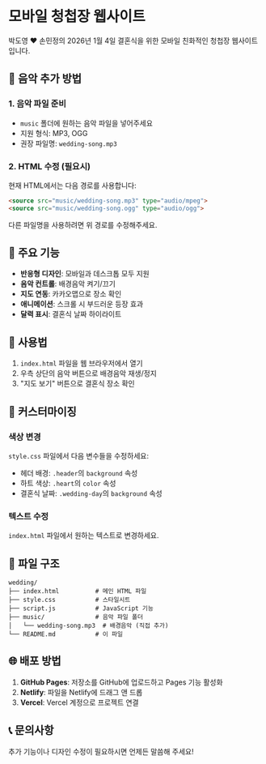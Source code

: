 # 모바일 청첩장 웹사이트

박도영 ♥ 손민정의 2026년 1월 4일 결혼식을 위한 모바일 친화적인 청첩장 웹사이트입니다.

## 🎵 음악 추가 방법

### 1. 음악 파일 준비
- `music` 폴더에 원하는 음악 파일을 넣어주세요
- 지원 형식: MP3, OGG
- 권장 파일명: `wedding-song.mp3`

### 2. HTML 수정 (필요시)
현재 HTML에서는 다음 경로를 사용합니다:
```html
<source src="music/wedding-song.mp3" type="audio/mpeg">
<source src="music/wedding-song.ogg" type="audio/ogg">
```

다른 파일명을 사용하려면 위 경로를 수정해주세요.

## 🎨 주요 기능

- **반응형 디자인**: 모바일과 데스크톱 모두 지원
- **음악 컨트롤**: 배경음악 켜기/끄기
- **지도 연동**: 카카오맵으로 장소 확인
- **애니메이션**: 스크롤 시 부드러운 등장 효과
- **달력 표시**: 결혼식 날짜 하이라이트

## 📱 사용법

1. `index.html` 파일을 웹 브라우저에서 열기
2. 우측 상단의 음악 버튼으로 배경음악 재생/정지
3. "지도 보기" 버튼으로 결혼식 장소 확인

## 🔧 커스터마이징

### 색상 변경
`style.css` 파일에서 다음 변수들을 수정하세요:
- 헤더 배경: `.header`의 `background` 속성
- 하트 색상: `.heart`의 `color` 속성
- 결혼식 날짜: `.wedding-day`의 `background` 속성

### 텍스트 수정
`index.html` 파일에서 원하는 텍스트로 변경하세요.

## 📁 파일 구조

```
wedding/
├── index.html          # 메인 HTML 파일
├── style.css           # 스타일시트
├── script.js           # JavaScript 기능
├── music/              # 음악 파일 폴더
│   └── wedding-song.mp3  # 배경음악 (직접 추가)
└── README.md           # 이 파일
```

## 🌐 배포 방법

1. **GitHub Pages**: 저장소를 GitHub에 업로드하고 Pages 기능 활성화
2. **Netlify**: 파일을 Netlify에 드래그 앤 드롭
3. **Vercel**: Vercel 계정으로 프로젝트 연결

## 📞 문의사항

추가 기능이나 디자인 수정이 필요하시면 언제든 말씀해 주세요!
